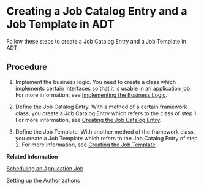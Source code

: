 <!-- loio949ba003345b476e99e46b920f41632d -->

# Creating a Job Catalog Entry and a Job Template in ADT

Follow these steps to create a Job Catalog Entry and a Job Template in ADT.



## Procedure

1.  Implement the business logic. You need to create a class which implements certain interfaces so that it is usable in an application job. For more information, see [Implementing the Business Logic](implementing-the-business-logic-99dcde1.md).

2.  Define the Job Catalog Entry. With a method of a certain framework class, you create a Job Catalog Entry which refers to the class of step 1. For more information, see [Creating the Job Catalog Entry](creating-the-job-catalog-entry-1cff59e.md).

3.  Define the Job Template. With another method of the framework class, you create a Job Template which refers to the Job Catalog Entry of step 2. For more information, see [Creating the Job Template](creating-the-job-template-1f04ad2.md).


**Related Information**  


[Scheduling an Application Job](../50-administration-and-ops/scheduling-an-application-job-147d689.md "Find out how to schedule an Application Job.")

[Setting up the Authorizations](setting-up-the-authorizations-bb559a5.md "Some further activities in ADT and in the administrator’s launchpad are necessary to be able to schedule the job template in the Fiori app Application Jobs.")

